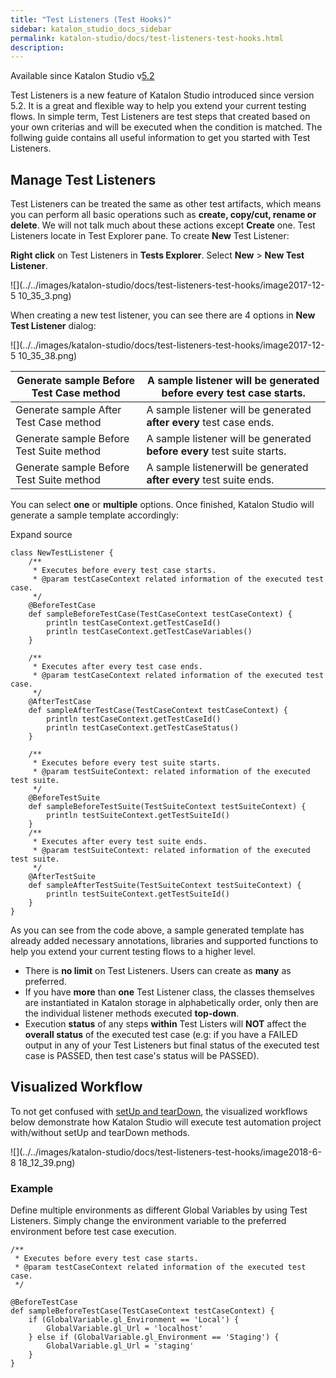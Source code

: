 ```yaml
---
title: "Test Listeners (Test Hooks)" 
sidebar: katalon_studio_docs_sidebar
permalink: katalon-studio/docs/test-listeners-test-hooks.html 
description: 
---
```

Available since Katalon Studio v[5.2](https://docs.katalon.com/display/KD/Version+5.2)

Test Listeners is a new feature of Katalon Studio introduced since version 5.2. It is a great and flexible way to help you extend your current testing flows. In simple term, Test Listeners are test steps that created based on your own criterias and will be executed when the condition is matched. The follwing guide contains all useful information to get you started with Test Listeners.

Manage Test Listeners
---------------------

Test Listeners can be treated the same as other test artifacts, which means you can perform all basic operations such as **create, copy/cut, rename or delete**. We will not talk much about these actions except **Create** one. Test Listeners locate in Test Explorer pane. To create **New** Test Listener:

**Right click** on Test Listeners in **Tests Explorer**. Select **New** \> **New Test Listener**.

![](../../images/katalon-studio/docs/test-listeners-test-hooks/image2017-12-5 10_35_3.png)

When creating a new test listener, you can see there are 4 options in **New Test Listener** dialog:

![](../../images/katalon-studio/docs/test-listeners-test-hooks/image2017-12-5 10_35_38.png)

| Generate sample Before Test Case method | A sample listener will be generated before every test case starts. |
| --- | --- |
| Generate sample After Test Case method | A sample listener will be generated **after every** test case ends. |
| Generate sample Before Test Suite method | A sample listener will be generated **before every** test suite starts. |
| Generate sample Before Test Suite method | A sample listenerwill be generated **after every** test suite ends. |

You can select **one** or **multiple** options. Once finished, Katalon Studio will generate a sample template accordingly:

Expand source

```
class NewTestListener {
	/**
	 * Executes before every test case starts.
	 * @param testCaseContext related information of the executed test case.
	 */
	@BeforeTestCase
	def sampleBeforeTestCase(TestCaseContext testCaseContext) {
		println testCaseContext.getTestCaseId()
		println testCaseContext.getTestCaseVariables()
	}

	/**
	 * Executes after every test case ends.
	 * @param testCaseContext related information of the executed test case.
	 */
	@AfterTestCase
	def sampleAfterTestCase(TestCaseContext testCaseContext) {
		println testCaseContext.getTestCaseId()
		println testCaseContext.getTestCaseStatus()
	}

	/**
	 * Executes before every test suite starts.
	 * @param testSuiteContext: related information of the executed test suite.
	 */
	@BeforeTestSuite
	def sampleBeforeTestSuite(TestSuiteContext testSuiteContext) {
		println testSuiteContext.getTestSuiteId()
	}
	/**
	 * Executes after every test suite ends.
	 * @param testSuiteContext: related information of the executed test suite.
	 */
	@AfterTestSuite
	def sampleAfterTestSuite(TestSuiteContext testSuiteContext) {
		println testSuiteContext.getTestSuiteId()
	}
}
```

As you can see from the code above, a sample generated template has already added necessary annotations, libraries and supported functions to help you extend your current testing flows to a higher level. 

*   There is **no limit** on Test Listeners. Users can create as **many** as preferred.
*   If you have **more** than **one** Test Listener class, the classes themselves are instantiated in Katalon storage in alphabetically order, only then are the individual listener methods executed **top-down**.
*   Execution **status** of any steps **within** Test Listers will **NOT** affect the **overall status** of the executed test case (e.g: if you have a FAILED output in any of your Test Listeners but final status of the executed test case is PASSED, then test case's status will be PASSED).

Visualized Workflow
-------------------

To not get confused with [setUp and tearDown](https://docs.katalon.com/display/Documentation/Define+method#Definemethod-SetUp()andTearDown()inManualview), the visualized workflows below demonstrate how Katalon Studio will execute test automation project with/without setUp and tearDown methods.

![](../../images/katalon-studio/docs/test-listeners-test-hooks/image2018-6-8 18_12_39.png)

### Example

Define multiple environments as different Global Variables by using Test Listeners. Simply change the environment variable to the preferred environment before test case execution.

```
/**
 * Executes before every test case starts.
 * @param testCaseContext related information of the executed test case.
 */

@BeforeTestCase
def sampleBeforeTestCase(TestCaseContext testCaseContext) {
    if (GlobalVariable.gl_Environment == 'Local') {
        GlobalVariable.gl_Url = 'localhost'
    } else if (GlobalVariable.gl_Environment == 'Staging') {
        GlobalVariable.gl_Url = 'staging'
    }
}
```